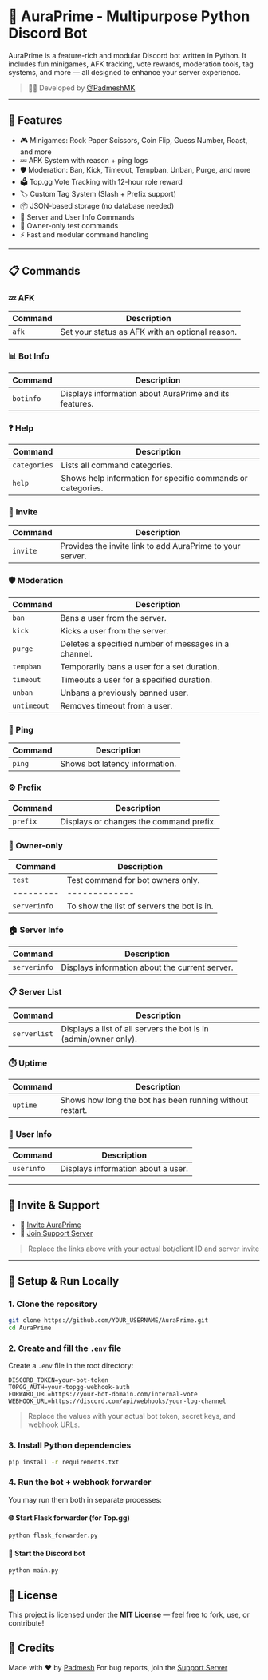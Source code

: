 # 🤖 AuraPrime - Multipurpose Python Discord Bot

AuraPrime is a feature-rich and modular Discord bot written in Python. It includes fun minigames, AFK tracking, vote rewards, moderation tools, tag systems, and more — all designed to enhance your server experience.

> 👨‍💻 Developed by [@PadmeshMK](https://github.com/padmesh-mk)

---

## 🔧 Features

- 🎮 Minigames: Rock Paper Scissors, Coin Flip, Guess Number, Roast, and more
- 💤 AFK System with reason + ping logs
- 🛡️ Moderation: Ban, Kick, Timeout, Tempban, Unban, Purge, and more
- 🗳️ Top.gg Vote Tracking with 12-hour role reward
- 🏷️ Custom Tag System (Slash + Prefix support)
- 📦 JSON-based storage (no database needed)
- 🧠 Server and User Info Commands
- 📜 Owner-only test commands
- ⚡ Fast and modular command handling

---

## 📋 Commands

### 💤 AFK
| Command | Description |
|---------|-------------|
| `afk` | Set your status as AFK with an optional reason. |

### 📊 Bot Info
| Command | Description |
|---------|-------------|
| `botinfo` | Displays information about AuraPrime and its features. |

### ❓ Help
| Command | Description |
|---------|-------------|
| `categories` | Lists all command categories. |
| `help` | Shows help information for specific commands or categories. |

### 🔗 Invite
| Command | Description |
|---------|-------------|
| `invite` | Provides the invite link to add AuraPrime to your server. |

### 🛡️ Moderation
| Command | Description |
|---------|-------------|
| `ban` | Bans a user from the server. |
| `kick` | Kicks a user from the server. |
| `purge` | Deletes a specified number of messages in a channel. |
| `tempban` | Temporarily bans a user for a set duration. |
| `timeout` | Timeouts a user for a specified duration. |
| `unban` | Unbans a previously banned user. |
| `untimeout` | Removes timeout from a user. |

### 🏓 Ping
| Command | Description |
|---------|-------------|
| `ping` | Shows bot latency information. |

### ⚙️ Prefix
| Command | Description |
|---------|-------------|
| `prefix` | Displays or changes the command prefix. |

### 🧪 Owner-only
| Command | Description |
|---------|-------------|
| `test` | Test command for bot owners only. |
|---------|-------------|
| `serverinfo` | To show the list of servers the bot is in. |

### 🏠 Server Info
| Command | Description |
|---------|-------------|
| `serverinfo` | Displays information about the current server. |

### 📋 Server List
| Command | Description |
|---------|-------------|
| `serverlist` | Displays a list of all servers the bot is in (admin/owner only). |

### ⏱️ Uptime
| Command | Description |
|---------|-------------|
| `uptime` | Shows how long the bot has been running without restart. |

### 👤 User Info
| Command | Description |
|---------|-------------|
| `userinfo` | Displays information about a user. |

---

## 🚀 Invite & Support

- 🔗 [Invite AuraPrime](https://discord.com/oauth2/authorize?client_id=1316827072655523911)
- 💬 [Join Support Server](https://discord.gg/EUfPFvySjw)

> Replace the links above with your actual bot/client ID and server invite

---

## 🧪 Setup & Run Locally

### 1. Clone the repository

```bash
git clone https://github.com/YOUR_USERNAME/AuraPrime.git
cd AuraPrime
````

### 2. Create and fill the `.env` file

Create a `.env` file in the root directory:

```env
DISCORD_TOKEN=your-bot-token
TOPGG_AUTH=your-topgg-webhook-auth
FORWARD_URL=https://your-bot-domain.com/internal-vote
WEBHOOK_URL=https://discord.com/api/webhooks/your-log-channel
```

> Replace the values with your actual bot token, secret keys, and webhook URLs.



### 3. Install Python dependencies

```bash
pip install -r requirements.txt
```



### 4. Run the bot + webhook forwarder

You may run them both in separate processes:

#### 🌐 Start Flask forwarder (for Top.gg)

```bash
python flask_forwarder.py
```

#### 🤖 Start the Discord bot

```bash
python main.py
```



## 📜 License

This project is licensed under the **MIT License** — feel free to fork, use, or contribute!



## 🙌 Credits

Made with ❤️ by [Padmesh](https://github.com/padmesh-mk)
For bug reports, join the [Support Server](https://discord.gg/EUfPFvySjw)
